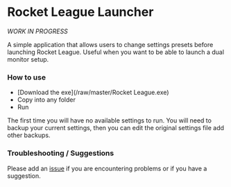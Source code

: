 # Rocket League Launcher

*WORK IN PROGRESS*

A simple application that allows users to change settings presets before launching Rocket League. Useful when you want to be able to launch a dual monitor setup.

### How to use

- [Download the exe](/raw/master/Rocket League.exe)
- Copy into any folder
- Run

The first time you will have no available settings to run. You will need to backup your current settings, then you can edit the original settings file add other backups.

### Troubleshooting / Suggestions

Please add an [issue](/issues) if you are encountering problems or if you have a suggestion.